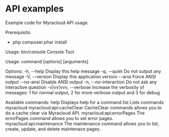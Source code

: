 # API examples
Example code for Myracloud API usage.

Prerequisits:
- php composer.phar install

Usage:
bin/console
Console Tool

Usage:
  command [options] [arguments]

Options:
  -h, --help            Display this help message
  -q, --quiet           Do not output any message
  -V, --version         Display this application version
      --ansi            Force ANSI output
      --no-ansi         Disable ANSI output
  -n, --no-interaction  Do not ask any interactive question
  -v|vv|vvv, --verbose  Increase the verbosity of messages: 1 for normal output, 2 for more verbose output and 3 for debug

Available commands:
  help                       Displays help for a command
  list                       Lists commands
 myracloud
  myracloud:api:cacheClear   CacheClear commands allows you to do a cache clear via Myracloud API.
  myracloud:api:errorPages   The errorPages command allows you to set error pages.
  myracloud:api:maintenance  The maintenance command allows you to list, create, update, and delete maintenace pages.
